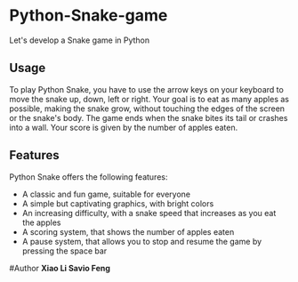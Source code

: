 # Python-Snake-game
Let's develop a Snake game in Python

## Usage

To play Python Snake, you have to use the arrow keys on your keyboard to move the snake up, down, left or right. Your goal is to eat as many apples as possible, making the snake grow, without touching the edges of the screen or the snake's body. The game ends when the snake bites its tail or crashes into a wall. Your score is given by the number of apples eaten.

## Features

Python Snake offers the following features:

- A classic and fun game, suitable for everyone
- A simple but captivating graphics, with bright colors
- An increasing difficulty, with a snake speed that increases as you eat the apples
- A scoring system, that shows the number of apples eaten
- A pause system, that allows you to stop and resume the game by pressing the space bar



#Author
<b>Xiao Li Savio Feng</b>
